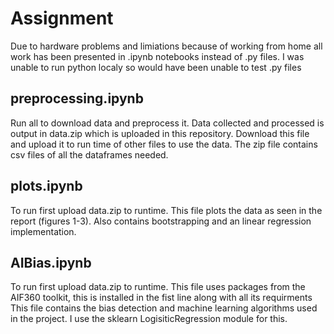 # Assignment 

Due to hardware problems and limiations because of working from home all work has been presented in .ipynb notebooks instead of .py files.
I was unable to run python localy so would have been unable to test .py files

## preprocessing.ipynb
Run all to download data and preprocess it. Data collected and processed is output in data.zip which is uploaded in this repository. Download this file and upload it to run time of other files to use the data.
The zip file contains csv files of all the dataframes needed.

## plots.ipynb
To run first upload data.zip to runtime. This file plots the data as seen in the report (figures 1-3). Also contains bootstrapping and an linear regression implementation. 

## AIBias.ipynb
To run first upload data.zip to runtime. This file uses packages from the AIF360 toolkit, this is installed in the fist line along with all its requirments This file contains the bias detection and machine learning algorithms used in the project. I use the sklearn LogisiticRegression module for this.
